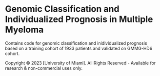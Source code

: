 # Genomic Classification and Individualized Prognosis in Multiple Myeloma

Contains code for genomic classification and inidividualized prognosis based on a training cohort of 1933 patients and validated on GMMG-HD6 cohort.

Copyright © 2023 [University of Miami]. All Rights Reserved - Available for research & non-commercial uses only.
